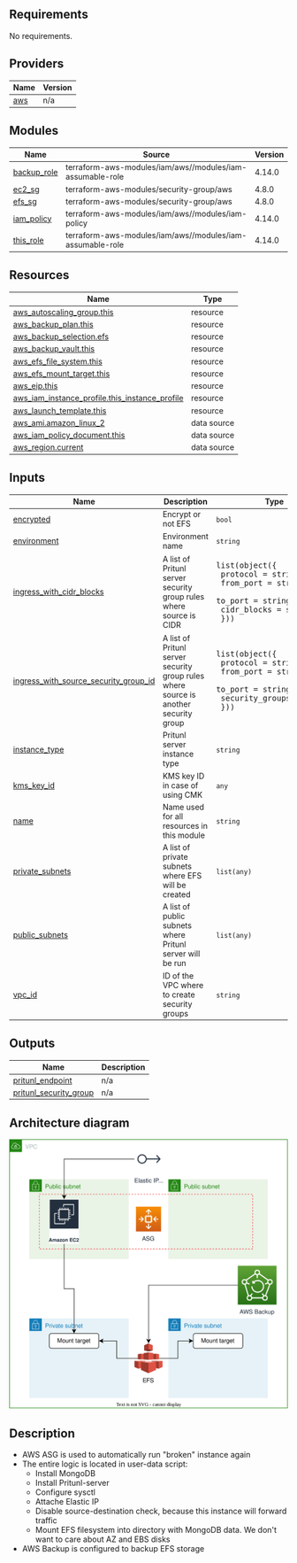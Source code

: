 <!-- BEGIN_TF_DOCS -->
## Requirements

No requirements.

## Providers

| Name                                              | Version |
| ------------------------------------------------- | ------- |
| <a name="provider_aws"></a> [aws](#provider\_aws) | n/a     |

## Modules

| Name                                                                    | Source                                                    | Version |
| ----------------------------------------------------------------------- | --------------------------------------------------------- | ------- |
| <a name="module_backup_role"></a> [backup\_role](#module\_backup\_role) | terraform-aws-modules/iam/aws//modules/iam-assumable-role | 4.14.0  |
| <a name="module_ec2_sg"></a> [ec2\_sg](#module\_ec2\_sg)                | terraform-aws-modules/security-group/aws                  | 4.8.0   |
| <a name="module_efs_sg"></a> [efs\_sg](#module\_efs\_sg)                | terraform-aws-modules/security-group/aws                  | 4.8.0   |
| <a name="module_iam_policy"></a> [iam\_policy](#module\_iam\_policy)    | terraform-aws-modules/iam/aws//modules/iam-policy         | 4.14.0  |
| <a name="module_this_role"></a> [this\_role](#module\_this\_role)       | terraform-aws-modules/iam/aws//modules/iam-assumable-role | 4.14.0  |

## Resources

| Name                                                                                                                                               | Type        |
| -------------------------------------------------------------------------------------------------------------------------------------------------- | ----------- |
| [aws_autoscaling_group.this](https://registry.terraform.io/providers/hashicorp/aws/latest/docs/resources/autoscaling_group)                        | resource    |
| [aws_backup_plan.this](https://registry.terraform.io/providers/hashicorp/aws/latest/docs/resources/backup_plan)                                    | resource    |
| [aws_backup_selection.efs](https://registry.terraform.io/providers/hashicorp/aws/latest/docs/resources/backup_selection)                           | resource    |
| [aws_backup_vault.this](https://registry.terraform.io/providers/hashicorp/aws/latest/docs/resources/backup_vault)                                  | resource    |
| [aws_efs_file_system.this](https://registry.terraform.io/providers/hashicorp/aws/latest/docs/resources/efs_file_system)                            | resource    |
| [aws_efs_mount_target.this](https://registry.terraform.io/providers/hashicorp/aws/latest/docs/resources/efs_mount_target)                          | resource    |
| [aws_eip.this](https://registry.terraform.io/providers/hashicorp/aws/latest/docs/resources/eip)                                                    | resource    |
| [aws_iam_instance_profile.this_instance_profile](https://registry.terraform.io/providers/hashicorp/aws/latest/docs/resources/iam_instance_profile) | resource    |
| [aws_launch_template.this](https://registry.terraform.io/providers/hashicorp/aws/latest/docs/resources/launch_template)                            | resource    |
| [aws_ami.amazon_linux_2](https://registry.terraform.io/providers/hashicorp/aws/latest/docs/data-sources/ami)                                       | data source |
| [aws_iam_policy_document.this](https://registry.terraform.io/providers/hashicorp/aws/latest/docs/data-sources/iam_policy_document)                 | data source |
| [aws_region.current](https://registry.terraform.io/providers/hashicorp/aws/latest/docs/data-sources/region)                                        | data source |

## Inputs

| Name                                                                                                                                                        | Description                                                                          | Type                                                                                                                                                              | Default      | Required |
| ----------------------------------------------------------------------------------------------------------------------------------------------------------- | ------------------------------------------------------------------------------------ | ----------------------------------------------------------------------------------------------------------------------------------------------------------------- | ------------ | :------: |
| <a name="input_encrypted"></a> [encrypted](#input\_encrypted)                                                                                               | Encrypt or not EFS                                                                   | `bool`                                                                                                                                                            | `true`       |    no    |
| <a name="input_environment"></a> [environment](#input\_environment)                                                                                         | Environment name                                                                     | `string`                                                                                                                                                          | `"infra"`    |    no    |
| <a name="input_ingress_with_cidr_blocks"></a> [ingress\_with\_cidr\_blocks](#input\_ingress\_with\_cidr\_blocks)                                            | A list of Pritunl server security group rules where source is CIDR                   | <pre>list(object({<br>    protocol    = string<br>    from_port   = string<br>    to_port     = string<br>    cidr_blocks = string<br>  }))</pre>                 | `[]`         |    no    |
| <a name="input_ingress_with_source_security_group_id"></a> [ingress\_with\_source\_security\_group\_id](#input\_ingress\_with\_source\_security\_group\_id) | A list of Pritunl server security group rules where source is another security group | <pre>list(object({<br>    protocol        = string<br>    from_port       = string<br>    to_port         = string<br>    security_groups = string<br>  }))</pre> | `[]`         |    no    |
| <a name="input_instance_type"></a> [instance\_type](#input\_instance\_type)                                                                                 | Pritunl server instance type                                                         | `string`                                                                                                                                                          | `"t3.small"` |    no    |
| <a name="input_kms_key_id"></a> [kms\_key\_id](#input\_kms\_key\_id)                                                                                        | KMS key ID in case of using CMK                                                      | `any`                                                                                                                                                             | `null`       |    no    |
| <a name="input_name"></a> [name](#input\_name)                                                                                                              | Name used for all resources in this module                                           | `string`                                                                                                                                                          | `"pritunl"`  |    no    |
| <a name="input_private_subnets"></a> [private\_subnets](#input\_private\_subnets)                                                                           | A list of private subnets where EFS will be created                                  | `list(any)`                                                                                                                                                       | n/a          |   yes    |
| <a name="input_public_subnets"></a> [public\_subnets](#input\_public\_subnets)                                                                              | A list of public subnets where Pritunl server will be run                            | `list(any)`                                                                                                                                                       | n/a          |   yes    |
| <a name="input_vpc_id"></a> [vpc\_id](#input\_vpc\_id)                                                                                                      | ID of the VPC where to create security groups                                        | `string`                                                                                                                                                          | n/a          |   yes    |

## Outputs

| Name                                                                                                       | Description |
| ---------------------------------------------------------------------------------------------------------- | ----------- |
| <a name="output_pritunl_endpoint"></a> [pritunl\_endpoint](#output\_pritunl\_endpoint)                     | n/a         |
| <a name="output_pritunl_security_group"></a> [pritunl\_security\_group](#output\_pritunl\_security\_group) | n/a         |
<!-- END_TF_DOCS -->

## Architecture diagram

![pritunl-server-architecture-diagram](../../../../docs/aws-ec2-pritunl-diagram.svg)

## Description
* AWS ASG is used to automatically run "broken" instance again
* The entire logic is located in user-data script:
  * Install MongoDB
  * Install Pritunl-server
  * Configure sysctl
  * Attache Elastic IP
  * Disable source-destination check, because this instance will forward traffic
  * Mount EFS filesystem into directory with MongoDB data. We don't want to care about AZ and EBS disks
* AWS Backup is configured to backup EFS storage
